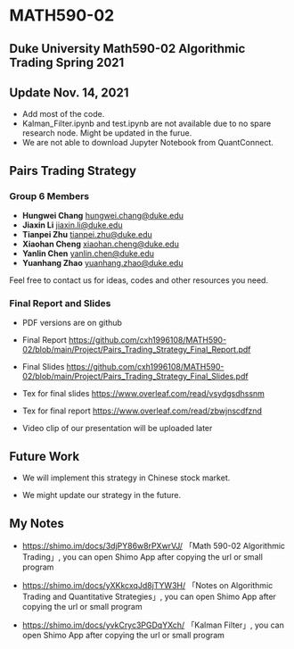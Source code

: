 # MATH590-02
## Duke University Math590-02 Algorithmic Trading Spring 2021

## Update Nov. 14, 2021

- Add most of the code.
- Kalman_Filter.ipynb and test.ipynb are not available due to no spare research node. Might be updated in the furue.
- We are not able to download Jupyter Notebook from QuantConnect.



## Pairs Trading Strategy

### Group 6 Members

- **Hungwei Chang** hungwei.chang@duke.edu
- **Jiaxin Li** jiaxin.li@duke.edu
- **Tianpei Zhu** tianpei.zhu@duke.edu
- **Xiaohan Cheng** xiaohan.cheng@duke.edu
- **Yanlin Chen** yanlin.chen@duke.edu
- **Yuanhang Zhao** yuanhang.zhao@duke.edu

Feel free to contact us for ideas, codes and other resources you need.

### Final Report and Slides

- PDF versions are on github 
- Final Report https://github.com/cxh1996108/MATH590-02/blob/main/Project/Pairs_Trading_Strategy_Final_Report.pdf
- Final Slides https://github.com/cxh1996108/MATH590-02/blob/main/Project/Pairs_Trading_Strategy_Final_Slides.pdf

- Tex for final slides https://www.overleaf.com/read/vsydgsdhssnm
- Tex for final report https://www.overleaf.com/read/zbwjnscdfznd
- Video clip of our presentation will be uploaded later

## Future Work

- We will implement this strategy in Chinese stock market. 

- We might update our strategy in the future.

## My Notes

- https://shimo.im/docs/3djPY86w8rPXwrVJ/ 「Math 590-02 Algorithmic Trading」, you can open Shimo App after copying the url or small program

- https://shimo.im/docs/yXKkcxqJd8jTYW3H/ 「Notes on Algorithmic Trading and Quantitative Strategies」, you can open Shimo App after copying the url or small program

- https://shimo.im/docs/yvkCryc3PGDqYXch/ 「Kalman Filter」, you can open Shimo App after copying the url or small program

